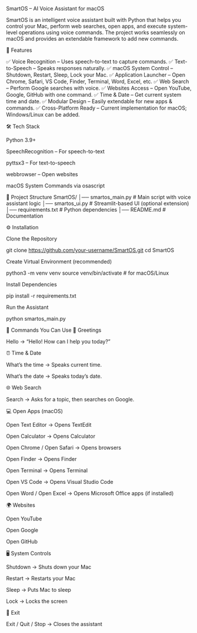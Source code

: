 SmartOS – AI Voice Assistant for macOS

SmartOS is an intelligent voice assistant built with Python that helps you control your Mac, perform web searches, open apps, and execute system-level operations using voice commands.
The project works seamlessly on macOS and provides an extendable framework to add new commands.

📌 Features

✅ Voice Recognition – Uses speech-to-text to capture commands.
✅ Text-to-Speech – Speaks responses naturally.
✅ macOS System Control – Shutdown, Restart, Sleep, Lock your Mac.
✅ Application Launcher – Open Chrome, Safari, VS Code, Finder, Terminal, Word, Excel, etc.
✅ Web Search – Perform Google searches with voice.
✅ Websites Access – Open YouTube, Google, GitHub with one command.
✅ Time & Date – Get current system time and date.
✅ Modular Design – Easily extendable for new apps & commands.
✅ Cross-Platform Ready – Current implementation for macOS; Windows/Linux can be added.

🛠️ Tech Stack

Python 3.9+

SpeechRecognition
 – For speech-to-text

pyttsx3
 – For text-to-speech

webbrowser
 – Open websites

macOS System Commands via osascript

📂 Project Structure
SmartOS/
│── smartos_main.py      # Main script with voice assistant logic
│── smartos_ui.py        # Streamlit-based UI (optional extension)
│── requirements.txt     # Python dependencies
│── README.md            # Documentation

⚙️ Installation

Clone the Repository

git clone https://github.com/your-username/SmartOS.git
cd SmartOS


Create Virtual Environment (recommended)

python3 -m venv venv
source venv/bin/activate   # for macOS/Linux


Install Dependencies

pip install -r requirements.txt


Run the Assistant

python smartos_main.py

🎤 Commands You Can Use
👋 Greetings

Hello → “Hello! How can I help you today?”

⏰ Time & Date

What’s the time → Speaks current time.

What’s the date → Speaks today’s date.

🌐 Web Search

Search → Asks for a topic, then searches on Google.

💻 Open Apps (macOS)

Open Text Editor → Opens TextEdit

Open Calculator → Opens Calculator

Open Chrome / Open Safari → Opens browsers

Open Finder → Opens Finder

Open Terminal → Opens Terminal

Open VS Code → Opens Visual Studio Code

Open Word / Open Excel → Opens Microsoft Office apps (if installed)

🌍 Websites

Open YouTube

Open Google

Open GitHub

🖥️ System Controls

Shutdown → Shuts down your Mac

Restart → Restarts your Mac

Sleep → Puts Mac to sleep

Lock → Locks the screen

🚪 Exit

Exit / Quit / Stop → Closes the assistant

